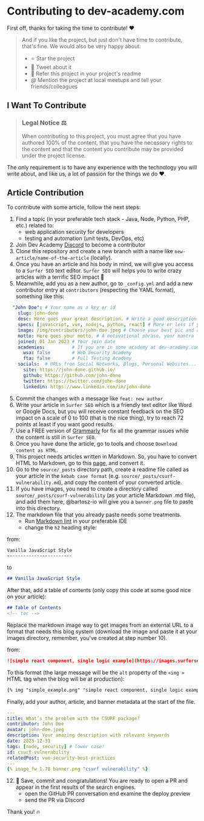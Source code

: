 <!-- omit in toc -->
# Contributing to dev-academy.com

First off, thanks for taking the time to contribute! ❤️

> And if you like the project, but just don't have time to contribute, that's fine. We would also be very happy about:
> - ⭐️ Star the project
> - 🐥 Tweet about it
> - 📖 Refer this project in your project's readme
> - @ Mention the project at local meetups and tell your friends/colleagues

## I Want To Contribute

> ### Legal Notice ⚖️ <!-- omit in toc -->
> When contributing to this project, you must agree that you have authored 100% of the content, that you have the necessary rights to the content and that the content you contribute may be provided under the project license.

The only requirement is to have any experience with the technology you will write about, and like us, a lot of passion for the things we do ❤️.

## Article Contribution

To contribute with some article, follow the next steps:

1. Find a topic (in your preferable tech stack - Java, Node, Python, PHP, etc.) related to:
    - web application security for developers
    - testing and automation (unit tests, DevOps, etc)
2. Join Dev Academy [Discord](https://discord.com/invite/tXrGY7ca43) to become a contributor
3. Clone this repository and create a new branch with a name like `new-article/name-of-the-article` (locally).
4. Once you have an article and his body in mind, we will give you access to a `Surfer SEO` text editor. `Surfer SEO` will helps you to write crazy articles with a terrific SEO impact 🚀
4. Meanwhile, add you as a new author, go to `_config.yml` and add a new contributor entry at `contributors` (respecting the YAML format), something like this:

```yml
  "John Doe": # Your name as a key or id
    slug: john-done 
    desc: Here goes your great description. # Write a good description
    specs: [javascript, vue, nodejs, python, react] # More or less if you want
    image: /img/contributors/john-doe.jpeg # Choose your best pic and add it at this path
    motto: Here goes your motto. # A motivational phrase, your mantra
    joined: 01 Jan 2023 # Your join date 
    academies:          # If you are in some academy at dev-academy.com change it to true
      wsa: false        # Web Security Academy
      fta: false        # Full Testing Academy
    socials:  # URLs from Social Networks, Blogs, Personal Websites...
      site: https://john-done.github.io/
      github: https://github.com/john-done
      twitter: https://twitter.com/john-done
      linkedin: https://www.linkedin.com/in/john-done
```

5. Commit the changes with a message like `feat: new author`
6. Write your article in `Surfer SEO` which is a friendly text editor like Word or Google Docs, but you will receive constant feedback on the SEO impact on a scale of 0 to 100 (that is the nice thing), try to reach 72 points at least if you want good results.
7. Use a FREE version of [Grammarly](https://www.grammarly.com/browser/chrome) for fix all the grammar issues while the content is still in `Surfer SEO`.
8. Once you have done the article, go to tools and choose `Download content as HTML`.
9. This project needs articles written in Markdown. So, you have to convert HTML to Markdown, go to this [page](https://codebeautify.org/html-to-markdown), and convert it.
10. Go to the `source/_posts` directory path, create a readme file called as your article in the `kebab case format` (e.g. `source/_posts/csurf-vulnerability.md`), and copy the content of your converted article.
11. If you have images, you need to create a directory called `source/_posts/csurf-vulnerability` (as your article Markdown .md file), and add them here, @bartosz-io will give you a `banner.png` file to paste into this directory.
12. The markdown file that you already paste needs some treatments.
    - Run [Markdown lint](https://marketplace.visualstudio.com/items?itemName=DavidAnson.vscode-markdownlint) in your preferable IDE
    - change the `h2` heading style:

from:
```md
Vanilla JavaScript Style
------------------------
```
to 
```md
## Vanilla JavaScript Style
```

After that, add a table of contents (only copy this  code at some good nice on your article):

```md
## Table of Contents
<!-- toc -->
```

Replace the markdown image way to get images from an external URL to 
a format that needs this blog system (download the image and paste it at 
your images directory, remember, you've created at step number 10).

from:

```md
![simple react component, single logic example](https://images.surferseo.art/5b6d9719-266f-4f93-a999-44d81fc570cf.png)
```

To this format (the large message will be the `alt` property of the `<img >` HTML tag when the blog will be at production):

```md
{% img "simple_example.png" "simple react component, single logic example" "lazy" %}
```

Finally, add your author, article, and banner metadata at the start of the file.

```yaml
---
title: What’s the problem with the CSURF package?
contributor: John Doe
avatar: john-doe.jpeg
description: Your amazing description with relevant keywords
date: 2023-12-31
tags: [node, security] # lower case!
id: csurf-vulnerability
relatedPost: vue-security-best-practices
---
{% image_fw 1.78 banner.png "csurf vulnerability" %}
```

12. 🥳 Save, commit and congratulations! You are ready to open a PR and appear in the first results of the search engines.
    - open the GitHub PR conversation end examine the deploy preview
    - send the PR via Discord

Thank you! 🔥